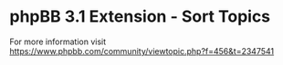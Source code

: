 # phpBB 3.1 Extension - Sort Topics

For more information visit https://www.phpbb.com/community/viewtopic.php?f=456&t=2347541